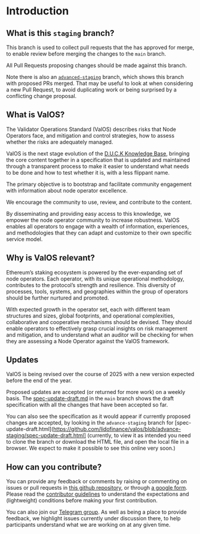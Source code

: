 # Introduction

## What is this `staging` branch?

This branch is used to collect pull requests that the has approved for merge, to enable review before merging the changes to the `main` branch.

All Pull Requests proposing changes should be made against this branch.

Note there is also an [`advanced-staging`](https://github.com/lidofinance/valos/tree/advance-staging) branch, which shows this branch with proposed PRs merged. That may be useful to look at when considering a new Pull Request,
to avoid duplicating work or being surprised by a conflicting change proposal.

## What is ValOS?

The Validator Operations Standard (ValOS) describes risks that Node Operators face, and mitigation and control strategies, how to assess whether the risks are adequately managed.

ValOS is the next stage evolution of the [D.U.C.K Knowledge Base](https://duck-initiative.gitbook.io/d.u.c.k.-knowledge-base),
bringing the core content together in a specification that is updated and maintained through a transparent process
to make it easier to understand what needs to be done and how to test whether it is, with a less flippant name.

The primary objective is to bootstrap and facilitate community engagement with information about node operator excellence.

We encourage the community to use, review, and contribute to the content.

By disseminating and providing easy access to this knowledge, we empower the node operator community to increase robustness.
ValOS enables all operators to engage with a wealth of information, experiences, and methodologies
that they can adapt and customize to their own specific service model.

## Why is ValOS relevant?

Ethereum’s staking ecosystem is powered by the ever-expanding set of node operators. Each operator, with its unique operational methodology, contributes to the protocol’s strength and resilience. This diversity of processes, tools, systems, and geographies within the group of operators should be further nurtured and promoted.

With expected growth in the operator set, each with different team structures and sizes, global footprints, and operational complexities, collaborative and cooperative mechanisms should be devised. They should enable operators to effectively grasp crucial insights on risk management and mitigation,
and to understand what an auditor will be checking for when they are assessing a Node Operator against the ValOS framework.

## Updates

ValOS is being revised over the course of 2025 with a new version expected before the end of the year.

Proposed updates are accepted (or returned for more work) on a weekly basis. The [spec-update-draft.md](./spec-update-draft.md) in the `main` branch shows the draft specification with all the changes that have been accepted so far.

You can also see the specification as it would appear if currently proposed changes are accepted, by looking in the `advance-staging` branch for [spec-update-draft.html](https://github.com/lidofinance/valos/blob/advance-staging/spec-update-draft.html] (currently, to view it as intended you need to clone the branch or download the HTML file, and open the local file in a browser. We expect to make it possible to see this online very soon.)

## How can you contribute?

You can provide any feedback or comments by raising or commenting on issues or pull requests in
[this github repository](https://github.com/lidofinance/valos/), or through [a google form](https://forms.gle/RaUWtoKdNWivJb5R8).
Please read the [contributor guidelines](CONTRIBUTING.md) to understand the expectations and (lightweight) conditions before making your first contribution.

You can also join our [Telegram group](https://t.me/+ys5MxWs16T1jOWVi).
As well as being a place to provide feedback, we highlight issues currently under discussion there,
to help participants understand what we are working on at any given time.
